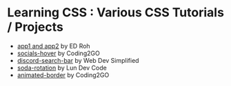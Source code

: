 # Learning CSS : Various CSS Tutorials / Projects  
- [app1 and app2](https://youtu.be/0hrJGWrCux0?si=SO29lGxKzI6p-bRx) by ED Roh  
- [socials-hover](https://youtu.be/UQKWc2r_41U?si=pkeEjPC78guUPZe1) by Coding2GO  
- [discord-search-bar](https://youtu.be/cowG052uyQw?si=B4d_0_Ju8HnE-lyU) by Web Dev Simplified
- [soda-rotation](https://youtu.be/ymuBowcODVU?si=rhczhPoSVM6P5HMa) by Lun Dev Code
- [animated-border](https://youtu.be/ezP4kbOvs_E?si=IYMylT_l7NP9l7_w) by Coding2GO